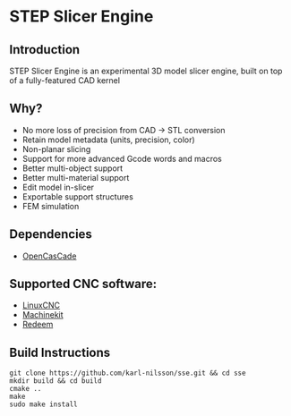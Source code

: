 # STEP Slicer Engine

## Introduction
STEP Slicer Engine is an experimental 3D model slicer engine, built on top of a fully-featured CAD kernel

## Why?
* No more loss of precision from CAD → STL conversion
* Retain model metadata (units, precision, color)
* Non-planar slicing
* Support for more advanced Gcode words and macros
* Better multi-object support
* Better multi-material support
* Edit model in-slicer
* Exportable support structures
* FEM simulation

## Dependencies
* [OpenCasCade](https://www.opencascade.com/)

## Supported CNC software:
* [LinuxCNC](http://linuxcnc.org/)
* [Machinekit](https://www.machinekit.io/)
* [Redeem](http://wiki.thing-printer.com/index.php?title=Redeem)

## Build Instructions
```
git clone https://github.com/karl-nilsson/sse.git && cd sse
mkdir build && cd build
cmake ..
make
sudo make install
```
